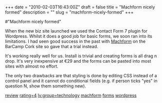 +++
date = "2010-02-03T16:43:00Z"
draft = false
title = "Machform nicely formed"
description = ""
slug = "machform-nicely-formed"
+++

#"Machform nicely formed"


 <p>When the new biz site launched we used the Contact Form 7 plugin for Wordpress. Whilst it does a good job for basic forms, we soon ran into its limitations. I had seen good success in the past with <a href="http://www.appnitro.com/">Machform</a> on the BarCamp Cork site so gave that a trial instead.<p /> It's working really well for us. Install is trivial and creating forms is all drag n drop. It's very inexpensive at &euro;29 and the forms can be pasted into most sites with almost no effort.<p />The only two drawbacks are that styling is done by editing CSS instead of a control panel and it cannot do conditional fields (e.g. if person ticks "yes" in question N, show them something new).<p /> </p>
<p><a href="http://www.loudervoice.com/tags/review" rel="tag">review</a> <a href="http://www.loudervoice.com/tags/rating=4" rel="tag">rating=4</a> <a href="http://www.loudervoice.com/tags/lv:group=technology" rel="tag">lv:group=technology</a> <a href="http://www.loudervoice.com/tags/machform" rel="tag">machform</a> <a href="http://www.loudervoice.com/tags/forms" rel="tag">forms</a> <a href="http://www.loudervoice.com/tags/wordpress" rel="tag">wordpress</a></p>
 